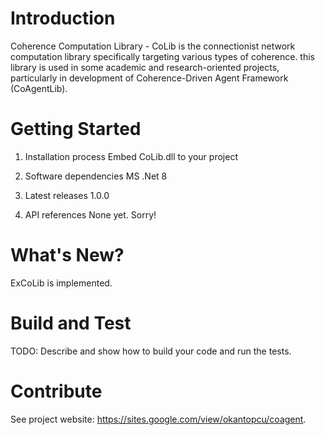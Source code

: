 # Introduction
Coherence Computation Library - CoLib is the connectionist network computation library specifically targeting various types of coherence. this library is used in some academic and research-oriented projects, particularly in development of Coherence-Driven Agent Framework (CoAgentLib).  

# Getting Started
1.	Installation process
Embed CoLib.dll to your project

2.	Software dependencies
MS .Net 8

3.	Latest releases
1.0.0

4.	API references
None yet. Sorry!

# What's New?
ExCoLib is implemented.

# Build and Test
TODO: Describe and show how to build your code and run the tests. 

# Contribute
See project website: https://sites.google.com/view/okantopcu/coagent. 
